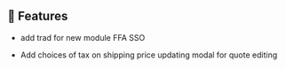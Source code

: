 ## 🚀 Features

- add trad for new module FFA SSO

- Add choices of tax on shipping price updating modal for quote editing